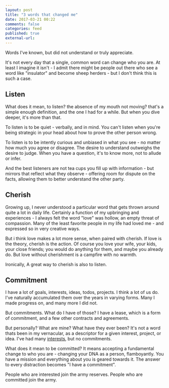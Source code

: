 ```yaml
---
layout: post
title: "3 words that changed me"
date: 2017-03-21 00:22
comments: false
categories: feed
published: true
external-url:
---
```

Words I've known, but did not understand or truly appreciate.
<!--more-->

It's not every day that a single, common word can change who you are. At least I imagine it isn't - I admit there might be people out there who see a word like "insulator" and become sheep herders - but I don't think this is such a case.

## Listen

What does it mean, to listen? the absence of my mouth not moving? that's a simple enough definition, and the one I had for a while. But when you dive deeper, it's more than that.

To listen is to be quiet - verbally, and in mind. You can't listen when you're being strategic in your head about how to prove the other person wrong.

To listen is to be intently curious and unbiased in what you see - no matter how much you agree or disagree. The desire to understand outweighs the desire to judge. When you have a question, it's to know more, not to allude or infer.

And the best listeners are not tea cups you fill up with information - but mirrors that reflect what they observe - offering room for dispute on the facts, allowing them to better understand the other party.

## Cherish

Growing up, I never understood a particular word that gets thrown around quite a lot in daily life. Certainly a function of my upbringing and experiences - I always felt the word "love" was hollow, an empty threat of compassion. Many of the least favorite people in my life had loved me - and expressed so in very creative ways.

But i think love makes a lot more sense, when paired with cherish. If love is the theory, cherish is the action. Of course you love your wife, your kids, your close friends; you would do anything for them, and maybe you already do. But love without cherishment is a campfire with no warmth.

Ironically, A great way to cherish is also to listen.

## Commitment

I have a lot of goals, interests, ideas, todos, projects. I think a lot of us do. I've naturally accumulated them over the years in varying forms. Many I made progress on, and many more I did not.

But commitments. What do I have of those? I have a lease, which is a form of commitment, and a few other contracts and agreements.

But personally? What are mine? What have they ever been? It's not a word thats been in my vernacular, as a descriptor for a given interest, project, or idea. I've had many [interests](http://paidtoexist.com/go-all-out/), but no commitments.

What does it mean to be committed? It means accepting a fundamental change to who you are - changing your DNA as a person, flamboyantly. You have a mission and everything about you is geared towards it. The answer to every distraction becomes "I have a commitment".

People who are interested join the army reserves.
People who are committed join the army.
